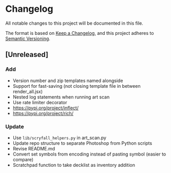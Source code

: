 # Changelog

All notable changes to this project will be documented in this file.

The format is based on [Keep a Changelog](https://keepachangelog.com/en/1.1.0/),
and this project adheres to [Semantic Versioning](https://semver.org/spec/v2.0.0.html).

## [Unreleased]

### Add

* Version number and zip templates named alongside
* Support for fast-saving (not closing template file in between render_all.jsx)
* Nested log statements when running art scan
* Use rate limiter decorator
* https://pypi.org/project/inflect/
* https://pypi.org/project/rich/

### Update

* Use `lib/scryfall_helpers.py` in art_scan.py
* Update repo structure to separate Photoshop from Python scripts
* Revise README.md
* Convert set symbols from encoding instead of pasting symbol (easier to compare)
* Scratchpad function to take decklist as inventory addition